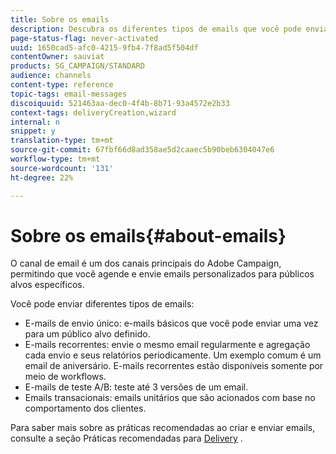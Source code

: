 ```yaml
---
title: Sobre os emails
description: Descubra os diferentes tipos de emails que você pode enviar com o Adobe Campaign.
page-status-flag: never-activated
uuid: 1650cad5-afc0-4215-9fb4-7f8ad5f504df
contentOwner: sauviat
products: SG_CAMPAIGN/STANDARD
audience: channels
content-type: reference
topic-tags: email-messages
discoiquuid: 521463aa-dec0-4f4b-8b71-93a4572e2b33
context-tags: deliveryCreation,wizard
internal: n
snippet: y
translation-type: tm+mt
source-git-commit: 67fbf66d8ad358ae5d2caaec5b90beb6304047e6
workflow-type: tm+mt
source-wordcount: '131'
ht-degree: 22%

---
```



# Sobre os emails{#about-emails}

O canal de email é um dos canais principais do Adobe Campaign, permitindo que você agende e envie emails personalizados para públicos alvos específicos.

Você pode enviar diferentes tipos de emails:

* E-mails de envio único: e-mails básicos que você pode enviar uma vez para um público alvo definido.
* E-mails recorrentes: envie o mesmo email regularmente e agregação cada envio e seus relatórios periodicamente. Um exemplo comum é um email de aniversário. E-mails recorrentes estão disponíveis somente por meio de workflows.
* E-mails de teste A/B: teste até 3 versões de um email.
* Emails transacionais: emails unitários que são acionados com base no comportamento dos clientes.

Para saber mais sobre as práticas recomendadas ao criar e enviar emails, consulte a seção Práticas recomendadas para [Delivery](../../sending/using/delivery-best-practices.md) .
